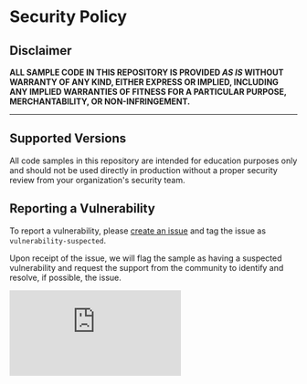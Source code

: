 # Security Policy

## Disclaimer

**ALL SAMPLE CODE IN THIS REPOSITORY IS PROVIDED *AS IS* WITHOUT WARRANTY OF ANY KIND, EITHER EXPRESS OR IMPLIED, INCLUDING ANY IMPLIED WARRANTIES OF FITNESS FOR A PARTICULAR PURPOSE, MERCHANTABILITY, OR NON-INFRINGEMENT.**

---

## Supported Versions

All code samples in this repository are intended for education purposes only and should not be used directly in production without a proper security review from your organization's security team.

## Reporting a Vulnerability

To report a vulnerability, please [create an issue](https://github.com/pnp/copilot-connectors-samples/issues/new/choose) and tag the issue as `vulnerability-suspected`.

Upon receipt of the issue, we will flag the sample as having a suspected vulnerability and request the support from the community to identify and resolve, if possible, the issue.

![](https://m365-visitor-stats.azurewebsites.net/copilot-connectors-samples/SECURITY.md)
